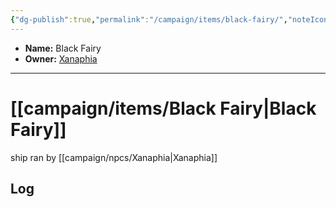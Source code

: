 ```yaml
---
{"dg-publish":true,"permalink":"/campaign/items/black-fairy/","noteIcon":"","created":"2025-10-26T10:35:21.005-07:00","updated":"2025-10-27T16:34:20.761-07:00"}
---
```



<p><span><ul>
<li dir="auto"><strong>Name:</strong> Black Fairy</li>
<li dir="auto"><strong>Owner:</strong> <a data-tooltip-position="top" aria-label="campaign/npcs/Xanaphia.md" data-href="campaign/npcs/Xanaphia.md" href="campaign/npcs/Xanaphia.md" class="internal-link" target="_blank" rel="noopener nofollow">Xanaphia</a></li>
</ul></span></p>

---

# [[campaign/items/Black Fairy\|Black Fairy]]
ship ran by [[campaign/npcs/Xanaphia\|Xanaphia]]
## Log
